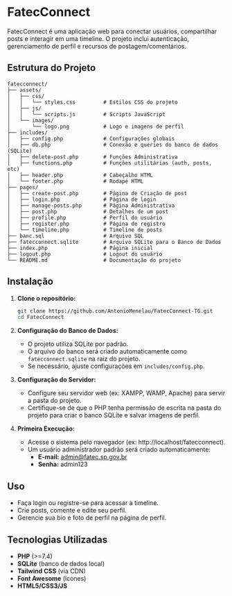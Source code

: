 # FatecConnect

FatecConnect é uma aplicação web para conectar usuários, compartilhar posts e interagir em uma timeline. O projeto inclui autenticação, gerenciamento de perfil e recursos de postagem/comentários.

## Estrutura do Projeto

```
fatecconnect/
├── assets/
│   ├── css/
│   │   └── styles.css         # Estilos CSS do projeto
│   ├── js/
│   │   └── scripts.js         # Scripts JavaScript
│   └── images/
│       └── logo.png           # Logo e imagens de perfil
├── includes/
│   ├── config.php             # Configurações globais
│   ├── db.php                 # Conexão e queries do banco de dados (SQLite)
│   ├── delete-post.php        # Funções Administrativa
│   ├── functions.php          # Funções utilitárias (auth, posts, etc)
│   ├── header.php             # Cabeçalho HTML
│   └── footer.php             # Rodapé HTML
├── pages/
│   ├── create-post.php        # Página de Criação de post
│   ├── login.php              # Página de login
│   ├── manage-posts.php       # Página Administrativa
│   ├── post.php               # Detalhes de um post
│   ├── profile.php            # Perfil do usuário
│   ├── register.php           # Página de registro
│   └── timeline.php           # Timeline de posts
├── banc.sql                   # Arquivo SQL
├── fatecconnect.sqlite        # Arquivo SQLite para o Banco de Dados
├── index.php                  # Página inicial
├── logout.php                 # Logout do usuário
└── README.md                  # Documentação do projeto
```

## Instalação

1. **Clone o repositório:**
   ```sh
   git clone https://github.com/AntonioMenelau/FatecConnect-TG.git
   cd FatecConnect
   ```

2. **Configuração do Banco de Dados:**
   - O projeto utiliza SQLite por padrão.
   - O arquivo do banco será criado automaticamente como `fatecconnect.sqlite` na raiz do projeto.
   - Se necessário, ajuste configurações em `includes/config.php`.

3. **Configuração do Servidor:**
   - Configure seu servidor web (ex: XAMPP, WAMP, Apache) para servir a pasta do projeto.
   - Certifique-se de que o PHP tenha permissão de escrita na pasta do projeto para criar o banco SQLite e salvar imagens de perfil.

4. **Primeira Execução:**
   - Acesse o sistema pelo navegador (ex: http://localhost/fatecconnect).
   - Um usuário administrador padrão será criado automaticamente:
     - **E-mail:** admin@fatec.sp.gov.br
     - **Senha:** admin123

## Uso

- Faça login ou registre-se para acessar a timeline.
- Crie posts, comente e edite seu perfil.
- Gerencie sua bio e foto de perfil na página de perfil.

## Tecnologias Utilizadas

- **PHP** (>=7.4)
- **SQLite** (banco de dados local)
- **Tailwind CSS** (via CDN)
- **Font Awesome** (ícones)
- **HTML5/CSS3/JS**
